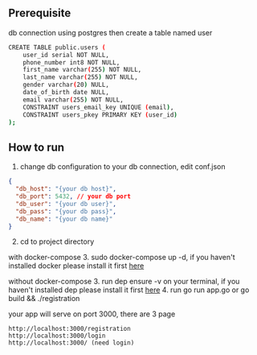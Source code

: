 ## Prerequisite
db connection using postgres then create a table named user
```bash
CREATE TABLE public.users (
	user_id serial NOT NULL,
	phone_number int8 NOT NULL,
	first_name varchar(255) NOT NULL,
	last_name varchar(255) NOT NULL,
	gender varchar(20) NULL,
	date_of_birth date NULL,
	email varchar(255) NOT NULL,
	CONSTRAINT users_email_key UNIQUE (email),
	CONSTRAINT users_pkey PRIMARY KEY (user_id)
);
```

## How to run
1. change db configuration to your db connection, edit conf.json
```json
{
  "db_host": "{your db host}",
  "db_port": 5432, // your db port
  "db_user": "{your db user}",
  "db_pass": "{your db pass}",
  "db_name": "{your db name}"
}
```
2. cd to project directory

with docker-compose
3. sudo docker-compose up -d, if you haven't installed docker please install it first [here](https://docs.docker.com/get-docker/)

without docker-compose
3. run dep ensure -v on your terminal, if you haven't installed dep please install it first [here](https://golang.github.io/dep/docs/installation.html)
4. run go run app.go or go build && ./registration

your app will serve on port 3000, there are 3 page
```
http://localhost:3000/registration
http://localhost:3000/login
http://localhost:3000/ (need login)
```
